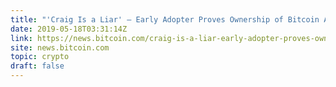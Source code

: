```yaml
---
title: "'Craig Is a Liar' – Early Adopter Proves Ownership of Bitcoin Address Claimed by Craig Wright"
date: 2019-05-18T03:31:14Z
link: https://news.bitcoin.com/craig-is-a-liar-early-adopter-proves-ownership-of-bitcoin-address-claimed-by-craig-wright/?utm_medium=RSS&utm_source=hune
site: news.bitcoin.com
topic: crypto
draft: false
---
```

